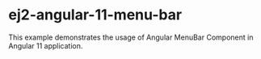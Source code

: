 # ej2-angular-11-menu-bar
This example demonstrates the usage of Angular MenuBar Component in Angular 11 application.
